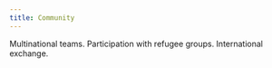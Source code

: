 ```yaml
---
title: Community
---
```

Multinational teams.
Participation with refugee groups.
International exchange.